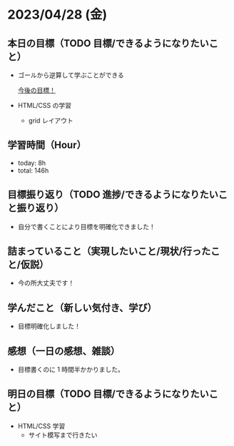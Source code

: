 # 2023/04/28 (金)

## 本日の目標（TODO 目標/できるようになりたいこと）

- ゴールから逆算して学ぶことができる

  [今後の目標！](https://github.com/APPRENTICE-jp/serverside-apprentice/blob/1st/skilldoc/conceptual_skills/curiosity/GOAL.md)

- HTML/CSS の学習
  - grid レイアウト

## 学習時間（Hour）

- today: 8h
- total: 146h

## 目標振り返り（TODO 進捗/できるようになりたいこと振り返り）

- 自分で書くことにより目標を明確化できました！

## 詰まっていること（実現したいこと/現状/行ったこと/仮説）

- 今の所大丈夫です！

## 学んだこと（新しい気付き、学び）

- 目標明確化しました！

## 感想（一日の感想、雑談）

- 目標書くのに 1 時間半かかりました。

## 明日の目標（TODO 目標/できるようになりたいこと）

- HTML/CSS 学習
  - サイト模写まで行きたい
